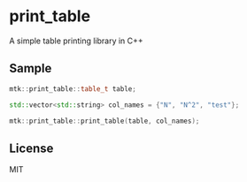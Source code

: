 # print_table

A simple table printing library in C++

## Sample
```cpp
mtk::print_table::table_t table;

std::vector<std::string> col_names = {"N", "N^2", "test"};

mtk::print_table::print_table(table, col_names);
```

## License
MIT
